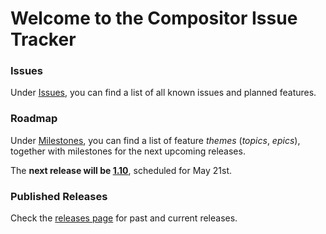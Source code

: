 # Welcome to the Compositor Issue Tracker
 
### Issues

Under [Issues](https://github.com/ktraunmueller/Compositor/issues), you can find a list of all known issues and planned features.

### Roadmap

Under [Milestones](https://github.com/ktraunmueller/Compositor/milestones), you can find a list of feature _themes_ (_topics_, _epics_), together with milestones for the next upcoming releases. 

The **next release will be [1.10](https://github.com/ktraunmueller/Compositor/milestones)**, scheduled for May 21st.

### Published Releases

Check the [releases page](https://github.com/ktraunmueller/Compositor/releases) for past and current releases.
